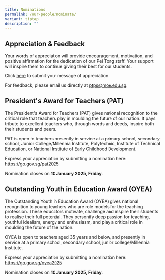 ```yaml
---
title: Nominations
permalink: /our-people/nominate/
variant: tiptap
description: ""
---
```

<h2>Appreciation &amp; Feedback</h2>
<p>Your words of appreciation will provide encouragement, motivation, and
positive affirmation for the dedication of our Pei Tong staff. Your support
will inspire them to continue giving their best for our students.</p>
<p>Click <a href="#" rel="noopener" target="_blank">here</a> to submit your
message of appreciation.</p>
<p>For feedback, please email us directly at <a href="#" rel="noopener noreferrer nofollow" target="_blank">ptps@moe.edu.sg</a>.</p>
<h2>President's Award for Teachers (PAT)</h2>
<p>The President's Award for Teachers (PAT) gives national recognition to
the critical role that teachers play in moulding the future of our nation.
It pays tribute to excellent teachers who, through words and deeds, inspire
both their students and peers.</p>
<p>PAT is open to teachers presently in service at a primary school, secondary
school, Junior College/Millennia Institute, Polytechnic, Institute of Technical
Education, or National Institute of Early Childhood Development.</p>
<p>Express your appreciation by submitting a nomination here: <a href="https://go.gov.sg/pat2025" rel="noopener noreferrer nofollow" target="_blank">https://go.gov.sg/pat2025</a>
</p>
<p>Nomination closes on <strong>10 January 2025, Friday</strong>.</p>
<p></p>
<h2>Outstanding Youth in Education Award (OYEA)</h2>
<p>The Outstanding Youth in Education Award (OYEA) gives national recognition
to young teachers who are role models for the teaching profession. These
educators motivate, challenge and inspire their students to realise their
full potential. They personify deep passion for teaching, youthful idealism,
energy and enthusiasm, and play a critical role in moulding the future
of the nation.</p>
<p>OYEA is open to teachers aged 35 years and below, and presently in service
at a primary school, secondary school, junior college/Millennia Institute.</p>
<p>Express your appreciation by submitting a nomination here: <a href="https://go.gov.sg/oyea2025" rel="noopener noreferrer nofollow" target="_blank">https://go.gov.sg/oyea2025</a>
</p>
<p>Nomination closes on <strong>10 January 2025, Friday</strong>.</p>
<p></p>